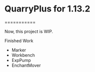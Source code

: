 # QuarryPlus for 1.13.2
===========

Now, this project is WIP.

Finished Work
* Marker
* Workbench
* ExpPump
* EnchantMover
